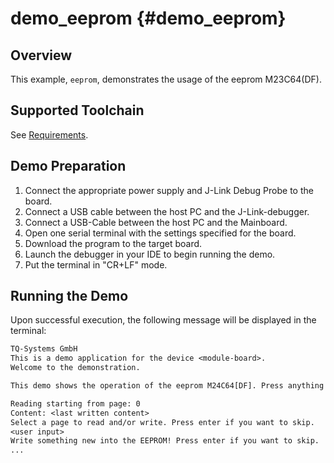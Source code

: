 demo_eeprom {#demo_eeprom}
===========

## Overview

This example, `eeprom`, demonstrates the usage of the eeprom M23C64(DF). 

## Supported Toolchain

See [Requirements](../../README.md#requirements).

## Demo Preparation

1. Connect the appropriate power supply and J-Link Debug Probe to the board.
2. Connect a USB cable between the host PC and the J-Link-debugger.
3. Connect a USB-Cable between the host PC and the Mainboard.
4. Open one serial terminal with the settings specified for the board.
5. Download the program to the target board.
6. Launch the debugger in your IDE to begin running the demo.
7. Put the terminal in "CR+LF" mode.

## Running the Demo

Upon successful execution, the following message will be displayed in the terminal:

``` txt
TQ-Systems GmbH
This is a demo application for the device <module-board>.
Welcome to the demonstration.

This demo shows the operation of the eeprom M24C64[DF]. Press anything to start.

Reading starting from page: 0
Content: <last written content>
Select a page to read and/or write. Press enter if you want to skip.
<user input>
Write something new into the EEPROM! Press enter if you want to skip.
...

```
